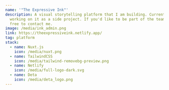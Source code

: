 ```yaml
---
name: '"The Expressive Ink"'
description: A visual storytelling platform that I am building. Currently
  working on it as a side project. If you'd like to be part of the team, feel
  free to contact me.
image: /media/ink_admin.png
link: https://theexpressiveink.netlify.app/
tag: platform
stack:
  - name: Nuxt.js
    icon: /media/nuxt.png
  - name: TailwindCSS
    icon: /media/tailwind-removebg-preview.png
  - name: Netlify
    icon: /media/full-logo-dark.svg
  - name: Deta
    icon: /media/deta_logo.png
---
```

